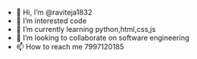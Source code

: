 - 👋 Hi, I’m @raviteja1832
- 👀 I’m interested code
- 🌱 I’m currently learning python,html,css,js
- 💞️ I’m looking to collaborate on software engineering
- 📫 How to reach me 7997120185

<!---
raviteja1832/raviteja1832 is a ✨ special ✨ repository because its `README.md` (this file) appears on your GitHub profile.
You can click the Preview link to take a look at your changes.
--->

